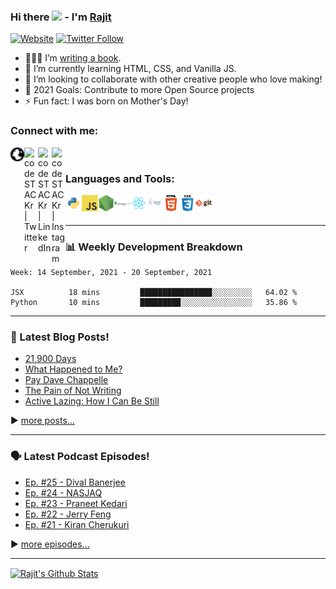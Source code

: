 ### Hi there <img src="https://raw.githubusercontent.com/MartinHeinz/MartinHeinz/master/wave.gif" width="30px"> - I'm [Rajit][website]

[![Website](https://img.shields.io/website?label=RAJITKHANNA.com&style=for-the-badge&url=https%3A%2F%2Frajitkhanna.com)](https://rajitkhanna.com)
[![Twitter Follow](https://img.shields.io/twitter/follow/rajitwrites?color=1DA1F2&logo=twitter&style=for-the-badge)](https://twitter.com/intent/follow?original_referer=https://github.com/rajitkhanna&screen_name=rajitwrites)

- 👨🏽‍💻 I’m [writing a book](https://rajitkhanna.com/book/).
- 🍨 I’m currently learning HTML, CSS, and Vanilla JS.
- 👯 I’m looking to collaborate with other creative people who love making!
- 🥅 2021 Goals: Contribute to more Open Source projects
- ⚡ Fun fact: I was born on Mother's Day!

### Connect with me:

[<img align="left" alt="codeSTACKr.com" width="22px" src="https://raw.githubusercontent.com/iconic/open-iconic/master/svg/globe.svg" />][website]
[<img align="left" alt="codeSTACKr | Twitter" width="22px" src="https://cdn.jsdelivr.net/npm/simple-icons@v3/icons/twitter.svg" />][twitter]
[<img align="left" alt="codeSTACKr | LinkedIn" width="22px" src="https://cdn.jsdelivr.net/npm/simple-icons@v3/icons/linkedin.svg" />][linkedin]
[<img align="left" alt="codeSTACKr | Instagram" width="22px" src="https://cdn.jsdelivr.net/npm/simple-icons@v3/icons/instagram.svg" />][instagram]

<!-- ![](https://visitor-badge.glitch.me/badge?page_id=rajitkhanna.rajitkhanna) -->

<br />

### Languages and Tools:
<img align="left" alt="Python" width="26px" src="https://raw.githubusercontent.com/github/explore/80688e429a7d4ef2fca1e82350fe8e3517d3494d/topics/python/python.png" />
<img align="left" alt="JavaScript" width="26px" src="https://raw.githubusercontent.com/github/explore/80688e429a7d4ef2fca1e82350fe8e3517d3494d/topics/javascript/javascript.png" />
<img align="left" alt="NodeJS" width="26px" src="https://raw.githubusercontent.com/github/explore/80688e429a7d4ef2fca1e82350fe8e3517d3494d/topics/nodejs/nodejs.png" />
<img align="left" alt="MongoDB" width="26px" src="https://raw.githubusercontent.com/github/explore/80688e429a7d4ef2fca1e82350fe8e3517d3494d/topics/mongodb/mongodb.png" />
<img align="left" alt="ReactJS" width="26px" src="https://raw.githubusercontent.com/github/explore/80688e429a7d4ef2fca1e82350fe8e3517d3494d/topics/react/react.png" />
<img align="left" alt="Java" width="26px" src="https://raw.githubusercontent.com/github/explore/80688e429a7d4ef2fca1e82350fe8e3517d3494d/topics/java/java.png" />
<img align="left" alt="HTML5" width="26px" src="https://raw.githubusercontent.com/github/explore/80688e429a7d4ef2fca1e82350fe8e3517d3494d/topics/html/html.png" />
<img align="left" alt="CSS3" width="26px" src="https://raw.githubusercontent.com/github/explore/80688e429a7d4ef2fca1e82350fe8e3517d3494d/topics/css/css.png" />
<img align="left" alt="Git" width="26px" src="https://raw.githubusercontent.com/github/explore/80688e429a7d4ef2fca1e82350fe8e3517d3494d/topics/git/git.png" />

<br />
<br />

---
### 📊 Weekly Development Breakdown

<!--START_SECTION:waka-->
```text
Week: 14 September, 2021 - 20 September, 2021

JSX          18 mins         ████████████████░░░░░░░░░   64.02 % 
Python       10 mins         █████████░░░░░░░░░░░░░░░░   35.86 % 
```
<!--END_SECTION:waka-->

---

### 📕 Latest Blog Posts!
<!-- BLOG-POST-LIST:START -->
- [21,900 Days](https://rajitkhanna.com/life/)
- [What Happened to Me?](https://rajitkhanna.com/resurgence/)
- [Pay Dave Chappelle](https://rajitkhanna.com/dave/)
- [The Pain of Not Writing](https://rajitkhanna.com/writing/)
- [Active Lazing: How I Can Be Still](https://rajitkhanna.com/still/)
<!-- BLOG-POST-LIST:END -->

▶️ [more posts...](https://rajitkhanna.com)

---

### 🗣 Latest Podcast Episodes!
<!-- PODCAST:START -->
- [Ep. #25 - Dival Banerjee](https://rajitkhanna.com/podcast/dival/)
- [Ep. #24 - NASJAQ](https://rajitkhanna.com/podcast/nasjaq/)
- [Ep. #23 - Praneet Kedari](https://rajitkhanna.com/podcast/praneet/)
- [Ep. #22 - Jerry Feng](https://rajitkhanna.com/podcast/jerry/)
- [Ep. #21 - Kiran Cherukuri](https://rajitkhanna.com/podcast/kiran/)
<!-- PODCAST:END -->

▶️ [more episodes...](https://rajitkhanna.com/podcast/)

---

<a href="https://github.com/rajitkhanna/rajitkhanna">
  <img align="center" src="https://github-readme-stats.vercel.app/api?username=rajitkhanna&count_private=true&show_icons=true&theme=buefy" alt="Rajit's Github Stats"/>
</a>
<!--
<a href="https://github.com/rajitkhanna/rajitkhanna">
  <img align="center" src="https://github-readme-stats.vercel.app/api/top-langs/?username=rajitkhanna&hide=jupyter+notebook,html&theme=buefy" alt="Rajit's Top Languages" />
</a>
-->


[website]: https://rajitkhanna.com/
[twitter]: https://twitter.com/rajitwrites
[instagram]: https://instagram.com/rajit.khanna
[linkedin]: https://linkedin.com/in/rkhanna23
